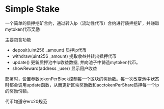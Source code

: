 # Simple Stake

一个简单的质押挖矿合约，通过转入lp（流动性代币）合约进行质押挖矿，并赚取mytoken代币奖励

主要包含功能

- deposit(uint256 _amount) 质押lp代币
- withdraw(uint256 _amount) 提取收益并转出抵押代币
- update() 更新质押池中lp收益数据, 并向池子中铸造mytoken代币。
-  showReward(address _user) 显示用户收益

部署时，设置参数tokenPerBlock控制每一个区块的奖励数。每一次改变池中状态时都会调用update函数，从而更新区块奖励数和acctokenPerShare质押每一个lp的奖励份额。

代币均遵守erc20规范
